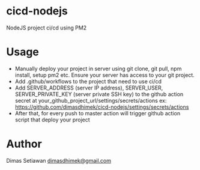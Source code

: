# cicd-nodejs

NodeJS project ci/cd using PM2

# Usage
- Manually deploy your project in server using git clone, git pull, npm install, setup pm2 etc. Ensure your server has access to your git project.
- Add .github/workflows to the project that need to use ci/cd
- Add SERVER_ADDRESS (server IP address), SERVER_USER, SERVER_PRIVATE_KEY (server private SSH key) to the github action secret at your_github_project_url/settings/secrets/actions ex: https://github.com/dimasdhimek/cicd-nodejs/settings/secrets/actions
- After that, for every push to master action will trigger github action script that deploy your project

# Author
Dimas Setiawan
dimasdhimek@gmail.com
